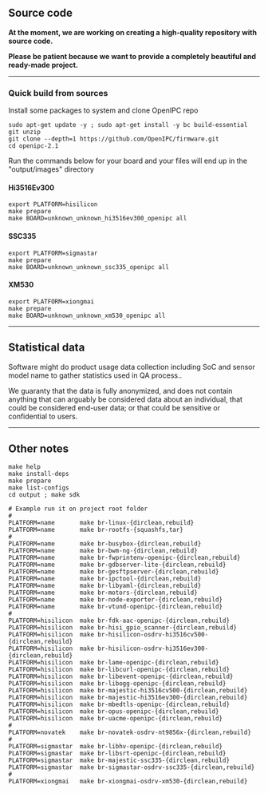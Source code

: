 ## Source code

**At the moment, we are working on creating a high-quality repository with source code.**

**Please be patient because we want to provide a completely beautiful and ready-made project.**

-----

### Quick build from sources

Install some packages to system and clone OpenIPC repo

```
sudo apt-get update -y ; sudo apt-get install -y bc build-essential git unzip
git clone --depth=1 https://github.com/OpenIPC/firmware.git
cd openipc-2.1
```
Run the commands below for your board and your files will end up in the "output/images" directory

#### Hi3516Ev300

```
export PLATFORM=hisilicon
make prepare
make BOARD=unknown_unknown_hi3516ev300_openipc all
```

#### SSC335

```
export PLATFORM=sigmastar
make prepare
make BOARD=unknown_unknown_ssc335_openipc all
```

#### XM530

```
export PLATFORM=xiongmai
make prepare
make BOARD=unknown_unknown_xm530_openipc all
```

-----

## Statistical data

Software might do product usage data collection including SoC and sensor model name to gather statistics used in QA process..

We guaranty that the data is fully anonymized, and does not contain anything that can arguably be considered data about an individual, that could be considered end-user data; or that could be sensitive or confidential to users.

-----

## Other notes

```
make help
make install-deps
make prepare
make list-configs
cd output ; make sdk
```

```
# Example run it on project root folder
#
PLATFORM=name       make br-linux-{dirclean,rebuild}
PLATFORM=name       make br-rootfs-{squashfs,tar}
#
PLATFORM=name       make br-busybox-{dirclean,rebuild}
PLATFORM=name       make br-bwm-ng-{dirclean,rebuild}
PLATFORM=name       make br-fwprintenv-openipc-{dirclean,rebuild}
PLATFORM=name       make br-gdbserver-lite-{dirclean,rebuild}
PLATFORM=name       make br-gesftpserver-{dirclean,rebuild}
PLATFORM=name       make br-ipctool-{dirclean,rebuild}
PLATFORM=name       make br-libyaml-{dirclean,rebuild}
PLATFORM=name       make br-motors-{dirclean,rebuild}
PLATFORM=name       make br-node-exporter-{dirclean,rebuild}
PLATFORM=name       make br-vtund-openipc-{dirclean,rebuild}
#
PLATFORM=hisilicon  make br-fdk-aac-openipc-{dirclean,rebuild}
PLATFORM=hisilicon  make br-hisi_gpio_scanner-{dirclean,rebuild}
PLATFORM=hisilicon  make br-hisilicon-osdrv-hi3516cv500-{dirclean,rebuild}
PLATFORM=hisilicon  make br-hisilicon-osdrv-hi3516ev300-{dirclean,rebuild}
PLATFORM=hisilicon  make br-lame-openipc-{dirclean,rebuild}
PLATFORM=hisilicon  make br-libcurl-openipc-{dirclean,rebuild}
PLATFORM=hisilicon  make br-libevent-openipc-{dirclean,rebuild}
PLATFORM=hisilicon  make br-libogg-openipc-{dirclean,rebuild}
PLATFORM=hisilicon  make br-majestic-hi3516cv500-{dirclean,rebuild}
PLATFORM=hisilicon  make br-majestic-hi3516ev300-{dirclean,rebuild}
PLATFORM=hisilicon  make br-mbedtls-openipc-{dirclean,rebuild}
PLATFORM=hisilicon  make br-opus-openipc-{dirclean,rebuild}
PLATFORM=hisilicon  make br-uacme-openipc-{dirclean,rebuild}
#
PLATFORM=novatek    make br-novatek-osdrv-nt9856x-{dirclean,rebuild}
#
PLATFORM=sigmastar  make br-libhv-openipc-{dirclean,rebuild}
PLATFORM=sigmastar  make br-libsrt-openipc-{dirclean,rebuild}
PLATFORM=sigmastar  make br-majestic-ssc335-{dirclean,rebuild}
PLATFORM=sigmastar  make br-sigmastar-osdrv-ssc335-{dirclean,rebuild}
#
PLATFORM=xiongmai   make br-xiongmai-osdrv-xm530-{dirclean,rebuild}
```


